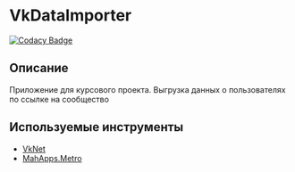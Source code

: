 # VkDataImporter

[![Codacy Badge](https://api.codacy.com/project/badge/Grade/035d53391123456da96e0f1ae80fa51a)](https://app.codacy.com/manual/LiteCore/VkDataImporter?utm_source=github.com&utm_medium=referral&utm_content=LiteCore/VkDataImporter&utm_campaign=Badge_Grade_Dashboard)

## Описание
Приложение для курсового проекта. Выгрузка данных о пользователях по ссылке на сообщество
## Используемые инструменты
* [VkNet](https://github.com/vknet/vk)
* [MahApps.Metro](https://github.com/MahApps/MahApps.Metro)

